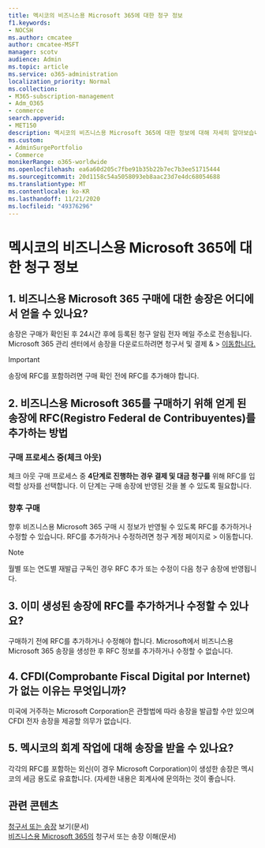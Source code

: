 ```yaml
---
title: 멕시코의 비즈니스용 Microsoft 365에 대한 청구 정보
f1.keywords:
- NOCSH
ms.author: cmcatee
author: cmcatee-MSFT
manager: scotv
audience: Admin
ms.topic: article
ms.service: o365-administration
localization_priority: Normal
ms.collection:
- M365-subscription-management
- Adm_O365
- commerce
search.appverid:
- MET150
description: 멕시코의 비즈니스용 Microsoft 365에 대한 정보에 대해 자세히 알아보습니다.
ms.custom:
- AdminSurgePortfolio
- Commerce
monikerRange: o365-worldwide
ms.openlocfilehash: ea6a60d205c7fbe91b35b22b7ec7b3ee51715444
ms.sourcegitcommit: 20d1158c54a5058093eb8aac23d7e4dc68054688
ms.translationtype: MT
ms.contentlocale: ko-KR
ms.lasthandoff: 11/21/2020
ms.locfileid: "49376296"
---
```

# <a name="billing-information-for-microsoft-365-for-business-in-mexico"></a>멕시코의 비즈니스용 Microsoft 365에 대한 청구 정보

## <a name="1-where-can-i-get-an-invoice-for-my-microsoft-365-for-business-purchase"></a>1. 비즈니스용 Microsoft 365 구매에 대한 송장은 어디에서 얻을 수 있나요?

송장은 구매가 확인된 후 24시간 후에 등록된 청구 알림 전자 메일 주소로 전송됩니다. Microsoft 365 관리 센터에서 송장을 다운로드하려면 청구서 및 결제 &  >  <a href="https://go.microsoft.com/fwlink/p/?linkid=2102895" target="_blank">이동합니다.</a>

> [!IMPORTANT]
> 송장에 RFC를 포함하려면 구매 확인 전에 RFC를 추가해야 합니다.

## <a name="2-how-can-i-add-my-rfc-registro-federal-de-contribuyentes-to-the-invoice-i-get-for-the-purchase-of-microsoft-365-for-business"></a>2. 비즈니스용 Microsoft 365를 구매하기 위해 얻게 된 송장에 RFC(Registro Federal de Contribuyentes)를 추가하는 방법

### <a name="during-the-purchase-process-checkout"></a>구매 프로세스 중(체크 아웃)

체크 아웃 구매 프로세스 중 **4단계로 진행하는 경우 결제 및 대금 청구를** 위해 RFC를 입력할 상자를 선택합니다. 이 단계는 구매 송장에 반영된 것을 볼 수 있도록 필요합니다.

### <a name="for-your-future-purchases"></a>향후 구매

향후 비즈니스용 Microsoft 365 구매 시 정보가 반영될 수 있도록 RFC를 추가하거나 수정할 수 있습니다. RFC를 추가하거나 수정하려면 청구 계정 페이지로  >  <a href="https://go.microsoft.com/fwlink/p/?linkid=2084771" target="_blank"></a> 이동합니다.

> [!NOTE]
> 월별 또는 연도별 재발급 구독인 경우 RFC 추가 또는 수정이 다음 청구 송장에 반영됩니다.

## <a name="3-can-i-add-or-modify-my-rfc-to-an-invoice-that-was-already-generated"></a>3. 이미 생성된 송장에 RFC를 추가하거나 수정할 수 있나요?

구매하기 전에 RFC를 추가하거나 수정해야 합니다. Microsoft에서 비즈니스용 Microsoft 365 송장을 생성한 후 RFC 정보를 추가하거나 수정할 수 없습니다.

## <a name="4-why-dont-i-get-a-cfdi-comprobante-fiscal-digital-por-internet"></a>4. CFDI(Comprobante Fiscal Digital por Internet)가 없는 이유는 무엇입니까?

미국에 거주하는 Microsoft Corporation은 관할법에 따라 송장을 발급할 수만 있으며 CFDI 전자 송장을 제공할 의무가 없습니다.

## <a name="5-is-the-invoice-i-receive-valid-for-my-accounting-operations-in-mexico"></a>5. 멕시코의 회계 작업에 대해 송장을 받을 수 있나요?

각각의 RFC를 포함하는 외신(이 경우 Microsoft Corporation)이 생성한 송장은 멕시코의 세금 용도로 유효합니다. (자세한 내용은 회계사에 문의하는 것이 좋습니다.

## <a name="related-content"></a>관련 콘텐츠

[청구서 또는 송장](view-your-bill-or-invoice.md) 보기(문서)\
[비즈니스용 Microsoft 365의](understand-your-invoice2.md) 청구서 또는 송장 이해(문서)
